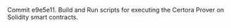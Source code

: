 Commit e9e5e11.                    Build and Run scripts for executing the Certora Prover on Solidity smart contracts.